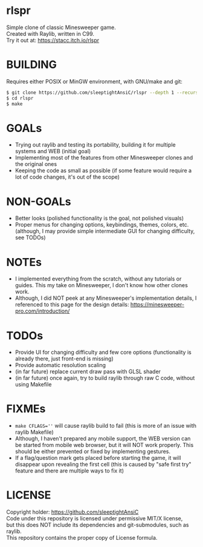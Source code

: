 # rlspr
Simple clone of classic Minesweeper game.\
Created with Raylib, written in C99. \
Try it out at: https://stacc.itch.io/rlspr

# BUILDING
Requires either POSIX or MinGW environment, with GNU/make and git:
```sh
$ git clone https://github.com/sleeptightAnsiC/rlspr --depth 1 --recursive --recurse-submodules --shallow-submodules
$ cd rlspr
$ make
```

# GOALs
- Trying out raylib and testing its portability, building it for multiple systems and WEB (initial goal)
- Implementing most of the features from other Minesweeper clones and the original ones
- Keeping the code as small as possible (if some feature would require a lot of code changes, it's out of the scope)

# NON-GOALs
- Better looks (polished functionality is the goal, not polished visuals)
- Proper menus for changing options, keybindings, themes, colors, etc. (although, I may provide simple intermediate GUI for changing difficulty, see TODOs)

# NOTEs
- I implemented everything from the scratch, without any tutorials or guides. This my take on Minesweeper, I don't know how other clones work.
- Although, I did NOT peek at any Minesweeper's implementation details, I referenced to this page for the design details: https://minesweeper-pro.com/introduction/

# TODOs
- Provide UI for changing difficulty and few core options (functionality is already there, just front-end is missing)
- Provide automatic resolution scaling
- (in far future) replace current draw pass with GLSL shader
- (in far future) once again, try to build raylib through raw C code, without using Makefile

# FIXMEs
- `make CFLAGS=''` will cause raylib build to fail (this is more of an issue with raylib Makefile)
- Although, I haven't prepared any mobile support, the WEB version can be started from mobile web browser, but it will NOT work properly. This should be either prevented or fixed by implementing gestures.
- If a flag/question mark gets placed before starting the game, it will disappear upon revealing the first cell (this is caused by "safe first try" feature and there are multiple ways to fix it)

# LICENSE
Copyright holder: https://github.com/sleeptightAnsiC \
Code under this repository is licensed under permissive MIT/X license, \
but this does NOT include its dependencies and git-submodules, such as raylib. \
This repository contains the proper copy of License formula.
